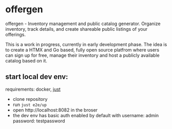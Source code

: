 # offergen
offergen - Inventory management and public catalog generator. Organize inventory, track details, and create shareable public listings of your offerings.

This is a work in progress, currently in early development phase. The idea is to create a HTMX and Go based, fully open source platfrom where users can sign up for free, manage their inventory and host a publicly available catalog based on it.

## start local dev env:

requirements: docker, [just](https://just.systems/man/en/packages.html)

- clone repository
- run `just e2e/up`
- open http://localhost:8082 in the broser
- the dev env has basic auth enabled by default with username: admin password: testpassword
